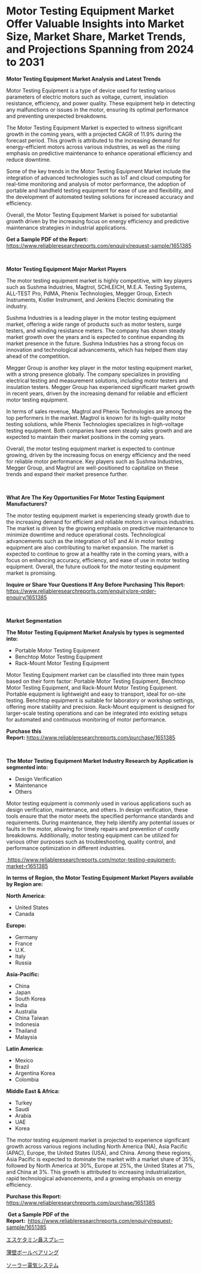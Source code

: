<p><h1>Motor Testing Equipment Market Offer Valuable Insights into Market Size, Market Share, Market Trends, and Projections Spanning from 2024 to 2031</h1></p><p><strong>Motor Testing Equipment Market Analysis and Latest Trends</strong></p>
<p><p>Motor Testing Equipment is a type of device used for testing various parameters of electric motors such as voltage, current, insulation resistance, efficiency, and power quality. These equipment help in detecting any malfunctions or issues in the motor, ensuring its optimal performance and preventing unexpected breakdowns.</p><p>The Motor Testing Equipment Market is expected to witness significant growth in the coming years, with a projected CAGR of 11.9% during the forecast period. This growth is attributed to the increasing demand for energy-efficient motors across various industries, as well as the rising emphasis on predictive maintenance to enhance operational efficiency and reduce downtime.</p><p>Some of the key trends in the Motor Testing Equipment Market include the integration of advanced technologies such as IoT and cloud computing for real-time monitoring and analysis of motor performance, the adoption of portable and handheld testing equipment for ease of use and flexibility, and the development of automated testing solutions for increased accuracy and efficiency.</p><p>Overall, the Motor Testing Equipment Market is poised for substantial growth driven by the increasing focus on energy efficiency and predictive maintenance strategies in industrial applications.</p></p>
<p><strong>Get a Sample PDF of the Report:&nbsp;</strong> <a href="https://www.reliableresearchreports.com/enquiry/request-sample/1651385">https://www.reliableresearchreports.com/enquiry/request-sample/1651385</a></p>
<p>&nbsp;</p>
<p><strong>Motor Testing Equipment Major Market Players</strong></p>
<p><p>The motor testing equipment market is highly competitive, with key players such as Sushma Industries, Magtrol, SCHLEICH, M.E.A. Testing Systems, ALL-TEST Pro, PdMA, Phenix Technologies, Megger Group, Extech Instruments, Kistler Instrument, and Jenkins Electric dominating the industry.</p><p>Sushma Industries is a leading player in the motor testing equipment market, offering a wide range of products such as motor testers, surge testers, and winding resistance meters. The company has shown steady market growth over the years and is expected to continue expanding its market presence in the future. Sushma Industries has a strong focus on innovation and technological advancements, which has helped them stay ahead of the competition.</p><p>Megger Group is another key player in the motor testing equipment market, with a strong presence globally. The company specializes in providing electrical testing and measurement solutions, including motor testers and insulation testers. Megger Group has experienced significant market growth in recent years, driven by the increasing demand for reliable and efficient motor testing equipment.</p><p>In terms of sales revenue, Magtrol and Phenix Technologies are among the top performers in the market. Magtrol is known for its high-quality motor testing solutions, while Phenix Technologies specializes in high-voltage testing equipment. Both companies have seen steady sales growth and are expected to maintain their market positions in the coming years.</p><p>Overall, the motor testing equipment market is expected to continue growing, driven by the increasing focus on energy efficiency and the need for reliable motor performance. Key players such as Sushma Industries, Megger Group, and Magtrol are well-positioned to capitalize on these trends and expand their market presence further.</p></p>
<p>&nbsp;</p>
<p><strong>What Are The Key Opportunities For Motor Testing Equipment Manufacturers?</strong></p>
<p><p>The motor testing equipment market is experiencing steady growth due to the increasing demand for efficient and reliable motors in various industries. The market is driven by the growing emphasis on predictive maintenance to minimize downtime and reduce operational costs. Technological advancements such as the integration of IoT and AI in motor testing equipment are also contributing to market expansion. The market is expected to continue to grow at a healthy rate in the coming years, with a focus on enhancing accuracy, efficiency, and ease of use in motor testing equipment. Overall, the future outlook for the motor testing equipment market is promising.</p></p>
<p><strong>Inquire or Share Your Questions If Any Before Purchasing This Report:</strong> <a href="https://www.reliableresearchreports.com/enquiry/pre-order-enquiry/1651385">https://www.reliableresearchreports.com/enquiry/pre-order-enquiry/1651385</a></p>
<p>&nbsp;</p>
<p><strong>Market Segmentation</strong></p>
<p><strong>The Motor Testing Equipment Market Analysis by types is segmented into:</strong></p>
<p><ul><li>Portable Motor Testing Equipment</li><li>Benchtop Motor Testing Equipment</li><li>Rack-Mount Motor Testing Equipment</li></ul></p>
<p><p>Motor Testing Equipment market can be classified into three main types based on their form factor: Portable Motor Testing Equipment, Benchtop Motor Testing Equipment, and Rack-Mount Motor Testing Equipment. Portable equipment is lightweight and easy to transport, ideal for on-site testing. Benchtop equipment is suitable for laboratory or workshop settings, offering more stability and precision. Rack-Mount equipment is designed for larger-scale testing operations and can be integrated into existing setups for automated and continuous monitoring of motor performance.</p></p>
<p><strong>Purchase this Report:&nbsp;</strong><a href="https://www.reliableresearchreports.com/purchase/1651385">https://www.reliableresearchreports.com/purchase/1651385</a></p>
<p>&nbsp;</p>
<p><strong>The Motor Testing Equipment Market Industry Research by Application is segmented into:</strong></p>
<p><ul><li>Design Verification</li><li>Maintenance</li><li>Others</li></ul></p>
<p><p>Motor testing equipment is commonly used in various applications such as design verification, maintenance, and others. In design verification, these tools ensure that the motor meets the specified performance standards and requirements. During maintenance, they help identify any potential issues or faults in the motor, allowing for timely repairs and prevention of costly breakdowns. Additionally, motor testing equipment can be utilized for various other purposes such as troubleshooting, quality control, and performance optimization in different industries.</p></p>
<p><a href="https://www.reliableresearchreports.com/motor-testing-equipment-market-r1651385">&nbsp;https://www.reliableresearchreports.com/motor-testing-equipment-market-r1651385</a></p>
<p><strong>In terms of Region, the Motor Testing Equipment Market Players available by Region are:</strong></p>
<p>
    <p> <strong> North America: </strong>
        <ul>
            <li>United States</li>
            <li>Canada</li>
        </ul>
        </p> 
    <p> <strong> Europe: </strong>
        <ul>
            <li>Germany</li>
            <li>France</li>
            <li>U.K.</li>
            <li>Italy</li>
            <li>Russia</li>
        </ul>
        </p> 
    <p> <strong> Asia-Pacific: </strong>
        <ul>
            <li>China</li>
            <li>Japan</li>
            <li>South Korea</li>
            <li>India</li>
            <li>Australia</li>
            <li>China Taiwan</li>
            <li>Indonesia</li>
            <li>Thailand</li>
            <li>Malaysia</li>
        </ul>
        </p> 
    <p> <strong> Latin America: </strong>
        <ul>
            <li>Mexico</li>
            <li>Brazil</li>
            <li>Argentina Korea</li>
            <li>Colombia</li>
        </ul>
        </p> 
    <p> <strong> Middle East & Africa: </strong>
        <ul>
            <li>Turkey</li>
            <li>Saudi</li>
            <li>Arabia</li>
            <li>UAE</li>
            <li>Korea</li>
        </ul>
    </p>
    </p>
<p><p>The motor testing equipment market is projected to experience significant growth across various regions including North America (NA), Asia Pacific (APAC), Europe, the United States (USA), and China. Among these regions, Asia Pacific is expected to dominate the market with a market share of 35%, followed by North America at 30%, Europe at 25%, the United States at 7%, and China at 3%. This growth is attributed to increasing industrialization, rapid technological advancements, and a growing emphasis on energy efficiency.</p></p>
<p><strong>Purchase this Report: </strong><a href="https://www.reliableresearchreports.com/purchase/1651385">https://www.reliableresearchreports.com/purchase/1651385</a></p>
<p>&nbsp;<strong>Get a Sample PDF of the Report:&nbsp;&nbsp;</strong><a href="https://www.reliableresearchreports.com/enquiry/request-sample/1651385">https://www.reliableresearchreports.com/enquiry/request-sample/1651385</a></p>
<p><strong></strong></p>
<p><p><a href="https://medium.com/@jackpeters644/%E3%82%A8%E3%82%B9%E3%82%B1%E3%82%BF%E3%83%9F%E3%83%B3%E9%BC%BB%E3%82%B9%E3%83%97%E3%83%AC%E3%83%BC%E5%B8%82%E5%A0%B4%E8%A6%8F%E6%A8%A1-%E5%B8%82%E5%A0%B4%E5%8B%95%E5%90%91%E3%81%A8%E5%B8%82%E5%A0%B4%E4%BA%88%E6%B8%AC-2024%E5%B9%B4%E3%81%8B%E3%82%892031%E5%B9%B4%E3%81%BE%E3%81%A7-b9dd53bc89e9">エスケタミン鼻スプレー</a></p><p><a href="https://medium.com/@elenorkiehn/%E8%96%84%E8%82%89%E8%BB%B8%E5%8F%97%E5%B8%82%E5%A0%B4%E3%82%A4%E3%83%B3%E3%82%B5%E3%82%A4%E3%83%88-%E5%B8%82%E5%A0%B4%E5%8B%95%E5%90%91-%E6%88%90%E9%95%B7-2024%E5%B9%B4%E3%81%8B%E3%82%892031%E5%B9%B4%E3%81%BE%E3%81%A7%E3%81%AE%E4%BA%88%E6%B8%AC-0f90b260edf6">薄壁ボールベアリング</a></p><p><a href="https://github.com/one-cool-chick/Market-Research-Report-List-1/blob/main/797821227968.md">ソーラー電気システム</a></p></p>